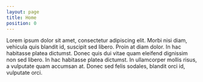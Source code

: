 ```yaml
---
layout: page
title: Home
position: 0
---
```

Lorem ipsum dolor sit amet, consectetur adipiscing elit. Morbi nisi diam, vehicula quis blandit id, suscipit sed libero. Proin at diam dolor. In hac habitasse platea dictumst. Donec quis dui vitae quam eleifend dignissim non sed libero. In hac habitasse platea dictumst. In ullamcorper mollis risus, a vulputate quam accumsan at. Donec sed felis sodales, blandit orci id, vulputate orci.
